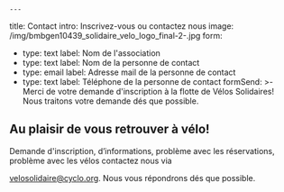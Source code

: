     ---
title: Contact
intro: Inscrivez-vous ou contactez nous
image: /img/bmbgen10439_solidaire_velo_logo_final-2-.jpg
form:
  - type: text
    label: Nom de l'association
  - type: text
    label: Nom de la personne de contact
  - type: email
    label: Adresse mail de la personne de contact
  - type: text
    label: Téléphone de la personne de contact
formSend: >-
  Merci de votre demande d'inscription à la flotte de Vélos Solidaires! Nous
  traitons votre demande dés que possible.

  Au plaisir de vous retrouver à vélo!
---
Demande d'inscription, d’informations, problème avec les réservations, problème avec les vélos contactez nous via

velosolidaire@cyclo.org. Nous vous répondrons dés que possible.